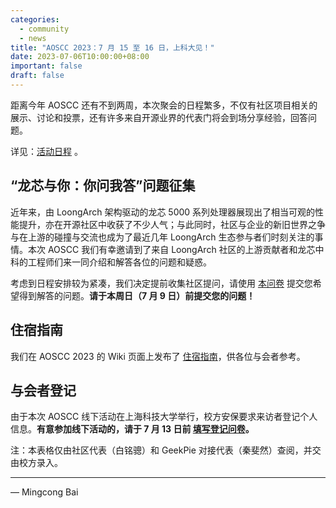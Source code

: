 ```yaml
---
categories:
  - community
  - news
title: "AOSCC 2023：7 月 15 至 16 日，上科大见！"
date: 2023-07-06T10:00:00+08:00
important: false
draft: false
---
```


距离今年 AOSCC 还有不到两周，本次聚会的日程繁多，不仅有社区项目相关的展示、讨论和投票，还有许多来自开源业界的代表门将会到场分享经验，回答问题。

详见：[活动日程](https://wiki.aosc.io/zh/community/aoscc/2023/) 。

## “龙芯与你：你问我答”问题征集

近年来，由 LoongArch 架构驱动的龙芯 5000 系列处理器展现出了相当可观的性能提升，亦在开源社区中收获了不少人气；与此同时，社区与企业的新旧世界之争与在上游的碰撞与交流也成为了最近几年 LoongArch 生态参与者们时刻关注的事情。本次 AOSCC 我们有幸邀请到了来自 LoongArch 社区的上游贡献者和龙芯中科的工程师们来一同介绍和解答各位的问题和疑惑。

考虑到日程安排较为紧凑，我们决定提前收集社区提问，请使用 [本问卷](https://forms.gle/QgdzPmcXqjwitmQm7) 提交您希望得到解答的问题。**请于本周日（7 月 9 日）前提交您的问题！**

## 住宿指南

我们在 AOSCC 2023 的 Wiki 页面上发布了 [住宿指南](https://wiki.aosc.io/zh/community/aoscc/2023/#zhu-su-zhi-nan)，供各位与会者参考。

## 与会者登记

由于本次 AOSCC 线下活动在上海科技大学举行，校方安保要求来访者登记个人信息。**有意参加线下活动的，请于 7 月 13 日前 [填写登记问卷](https://forms.gle/vc8sd3yah7eMNmoP7)。**

注：本表格仅由社区代表（白铭骢）和 GeekPie 对接代表（秦斐然）查阅，并交由校方录入。

---

— Mingcong Bai
